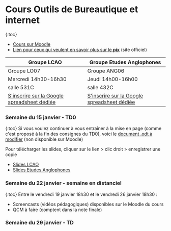 # Cours Outils de Bureautique et internet 
{:toc}

- [Cours sur Moodle](https://moodlesupd.script.univ-paris-diderot.fr/course/view.php?id=10115)  
- [Lien pour ceux qui veulent en savoir plus sur le **pix**](https://pix.beta.gouv.fr/) (site officiel)  

Groupe LCAO | Groupe Etudes Anglophones  
------------ | -------------
Groupe LO07 | Groupe ANG06  
Mercredi 14h30-16h30 | Jeudi 14h00-16h00  
salle 531C | salle 432C  
[S'inscrire sur la Google spreadsheet dédiée](https://goo.gl/BiyVmh) | [S'inscrire sur la Google spreadsheet dédiée](https://goo.gl/h1SvhX)  


### Semaine du 15 janvier - TD0  
{:toc}
Si vous voulez continuer à vous entraîner à la mise en page (comme c'est proposé à la fin des consignes du TD0), voici le [document .odt à modifier](https://onedrive.live.com/embed?cid=1D5398B9BDC3F148&resid=1D5398B9BDC3F148%2155457&authkey=ACR9HKa-IAZfRYA&em=2) (non disponible sur Moodle)  

Pour télécharger les slides, cliquer sur le lien > clic droit > enregistrer une copie  
- [Slides LCAO](https://onedrive.live.com/embed?cid=1D5398B9BDC3F148&resid=1D5398B9BDC3F148%2155765&authkey=AHJPiZVjAaA80Es&em=2)  
- [Slides Etudes Anglophones](https://onedrive.live.com/embed?cid=1D5398B9BDC3F148&resid=1D5398B9BDC3F148%2155766&authkey=APPMDhbM8nokyNw&em=2)  

### Semaine du 22 janvier - semaine en distanciel  
{:toc}
Entre le vendredi 19 janvier 18h30 et le vendredi 26 janvier 18h30 :   
- Screencasts (vidéos pédagogiques) disponibles sur le Moodle du cours  
- QCM à faire (comptent dans la note finale)  

### Semaine du 29 janvier - TD